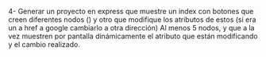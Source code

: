 4- Generar un proyecto en express que muestre un index con botones que creen diferentes nodos (<a>) y otro que modifique los atributos de estos (si era un a href a google cambiarlo a otra dirección) Al menos 5 nodos, y que a la vez muestren por pantalla dinámicamente el atributo que están modificando y el cambio realizado.
